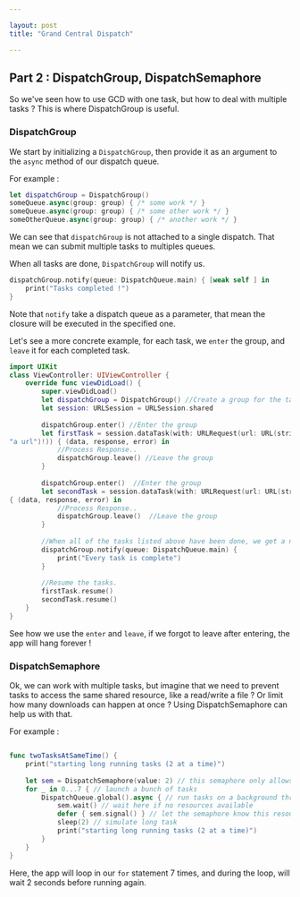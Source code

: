```yaml
---

layout: post 
title: "Grand Central Dispatch"

---
```


## Part 2 : DispatchGroup, DispatchSemaphore



So we've seen how to use GCD with one task, but how to deal with multiple tasks ? This is where DispatchGroup is useful.

### DispatchGroup

We start by initializing a `DispatchGroup`, then provide it as an argument to the `async` method of our dispatch queue.

For example : 

```swift
let dispatchGroup = DispatchGroup()
someQueue.async(group: group) { /* some work */ }
someQueue.async(group: group) { /* some other work */ }
someOtherQueue.async(group: group) { /* another work */ }
```

We can see that `dispatchGroup` is not attached to a single dispatch. That mean we can submit multiple tasks to multiples queues.

When all tasks are done, `DispatchGroup` will notify us.

```swift
dispatchGroup.notify(queue: DispatchQueue.main) { [weak self ] in 
	print("Tasks completed !")
}
```

Note that `notify` take a dispatch queue as a parameter, that mean the closure will be executed in the specified one.

Let's see a more concrete example, for each task, we `enter` the group, and `leave` it for each completed task.

```swift
import UIKit
class ViewController: UIViewController {
    override func viewDidLoad() {
        super.viewDidLoad()
        let dispatchGroup = DispatchGroup() //Create a group for the tasks.
        let session: URLSession = URLSession.shared
      
        dispatchGroup.enter() //Enter the group
        let firstTask = session.dataTask(with: URLRequest(url: URL(string:
"a url")!)) { (data, response, error) in
            //Process Response..
            dispatchGroup.leave() //Leave the group 
        }
      
        dispatchGroup.enter()  //Enter the group
        let secondTask = session.dataTask(with: URLRequest(url: URL(string: "another url")!))
{ (data, response, error) in
            //Process Response..
            dispatchGroup.leave()  //Leave the group
        }
      
        //When all of the tasks listed above have been done, we get a notification on the Main Thread.
        dispatchGroup.notify(queue: DispatchQueue.main) {
        	print("Every task is complete")
        }
      
        //Resume the tasks.
        firstTask.resume()
        secondTask.resume()
    }
}
```

See how we use the `enter` and `leave`, if we forgot to leave after entering, the app will hang forever !



### DispatchSemaphore

Ok, we can work with multiple tasks, but imagine that we need to prevent tasks to access the same shared resource, like a read/write a file ? Or limit how many downloads can happen at once ? Using DispatchSemaphore can help us with that.

For example : 

```swift

func twoTasksAtSameTime() {
    print("starting long running tasks (2 at a time)")
    
    let sem = DispatchSemaphore(value: 2) // this semaphore only allows 2 tasks to run at the same time (the resource count)
    for _ in 0...7 { // launch a bunch of tasks
        DispatchQueue.global().async { // run tasks on a background thread
            sem.wait() // wait here if no resources available
          	defer { sem.signal() } // let the semaphore know this resource is now available
            sleep(2) // simulate long task
            print("starting long running tasks (2 at a time)")
        }
    }
}
```

Here, the app will loop in our `for` statement 7 times, and during the loop, will wait 2 seconds before running again.

